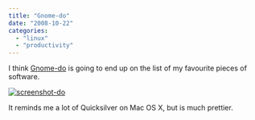 ```yaml
---
title: "Gnome-do"
date: "2008-10-22"
categories: 
  - "linux"
  - "productivity"
---
```


I think [Gnome-do](http://do.davebsd.com/) is going to end up on the list of my favourite pieces of software.

 [![screenshot-do](http://slave27.local/andy/wp-content/uploads/sites/2/2008/10/screenshot-do-1.png "screenshot-do")](http://teknostatik.co.uk/wp-content/uploads/screenshot-do.png) 

It reminds me a lot of Quicksilver on Mac OS X, but is much prettier.
